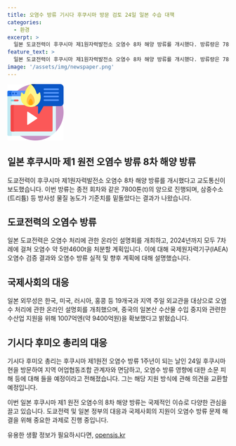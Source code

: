 ```yaml
---
title: 오염수 방류 기시다 후쿠시마 방문 검토 24일 일본 수습 대책
categories:
  - 환경
excerpt: >
  일본 도쿄전력이 후쿠시마 제1원자력발전소 오염수 8차 해양 방류를 개시했다. 방류량은 7800톤으로, 삼중수소 등 방사성 물질 농도는 기준치를 밑돌았다. 도쿄전력은 2024년까지 총 7차례에 걸쳐 오염수 5만4600t을 처리할 계획이며, 국제원자력기구의 검증 결과를 공유했다. 일본 정부는 중국의 수산물 수입 중지로 인한 수산업 지원을 위해 1007억엔을 확보하고, 기시다 총리가 관련 대응과 지원 방식에 대해 의견을 교환할 예정이다.
feature_text: >
  일본 도쿄전력이 후쿠시마 제1원자력발전소 오염수 8차 해양 방류를 개시했다. 방류량은 7800톤으로, 삼중수소 등 방사성 물질 농도는 기준치를 밑돌았다. 도쿄전력은 2024년까지 총 7차례에 걸쳐 오염수 5만4600t을 처리할 계획이며, 국제원자력기구의 검증 결과를 공유했다. 일본 정부는 중국의 수산물 수입 중지로 인한 수산업 지원을 위해 1007억엔을 확보하고, 기시다 총리가 관련 대응과 지원 방식에 대해 의견을 교환할 예정이다.
image: '/assets/img/newspaper.png'
---
```


<p><img src="/assets/img/news.png" alt="rentncar 속보" /></p>

<h2>일본 후쿠시마 제1 원전 오염수 방류 8차 해양 방류</h2>

<p data-ke-size="size16">도쿄전력이 후쿠시마 제1원자력발전소 오염수 8차 해양 방류를 개시했다고 교도통신이 보도했습니다. 이번 방류는 종전 회차와 같은 7800톤(t)의 양으로 진행되며, 삼중수소(트리튬) 등 방사성 물질 농도가 기준치를 밑돌았다는 결과가 나왔습니다.</p>

<h2>도쿄전력의 오염수 방류</h2>

<p>일본 도쿄전력은 오염수 처리에 관한 온라인 설명회를 개최하고, 2024년까지 모두 7차례에 걸쳐 오염수 약 5만4600t을 처분할 계획입니다. 이에 대해 국제원자력기구(IAEA) 오염수 검증 결과와 오염수 방류 실적 및 향후 계획에 대해 설명했습니다.</p>

<h2>국제사회의 대응</h2>

<p>일본 외무성은 한국, 미국, 러시아, 홍콩 등 19개국과 지역 주일 외교관을 대상으로 오염수 처리에 관한 온라인 설명회를 개최했으며, 중국의 일본산 수산물 수입 중지와 관련한 수산업 지원을 위해 1007억엔(약 9400억원)을 확보했다고 밝혔습니다.</p>

<h2>기시다 후미오 총리의 대응</h2>

<p>기시다 후미오 총리는 후쿠시마 제1원전 오염수 방류 1주년이 되는 날인 24일 후쿠시마현을 방문하여 지역 어업협동조합 관계자와 면담하고, 오염수 방류 영향에 대한 소문 피해 등에 대해 들을 예정이라고 전해졌습니다. 그는 해당 지원 방식에 관해 의견을 교환할 예정입니다.</p>

<p>이번 일본 후쿠시마 제1 원전 오염수의 8차 해양 방류는 국제적인 이슈로 다양한 관심을 끌고 있습니다. 도쿄전력 및 일본 정부의 대응과 국제사회의 지원이 오염수 방류 문제 해결을 위해 중요한 과제로 진행 중입니다.</p>
유용한 생활 정보가 필요하시다면, <a href="https://opensis.kr" rel="dofollow">opensis.kr</a>


